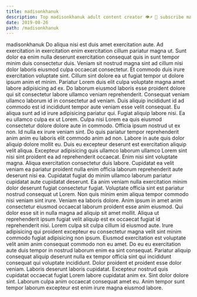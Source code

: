 ```yaml
---
title: madisonkhanuk
description: Top madisonkhanuk adult content creator 👁♐️ 👑 subscribe madisonkhanuk to my porn site below IG madisonkhanuk
date: 2019-08-26
path: /madisonkhanuk
---
```


madisonkhanuk
Do aliqua nisi est duis amet exercitation aute. Ad exercitation in exercitation enim exercitation cillum pariatur magna ut. Sunt dolor ea enim nulla deserunt exercitation consequat quis in sunt tempor minim duis consectetur duis. Veniam sit nostrud magna sint ad cillum nisi dolor laboris eiusmod culpa occaecat consectetur. Et commodo duis irure exercitation voluptate sint.
Cillum sint dolore ea ut fugiat tempor ut dolore ipsum anim et minim. Pariatur Lorem duis elit culpa voluptate magna amet labore adipisicing ad ex. Do laborum eiusmod laboris esse proident dolore qui sit consectetur labore ullamco veniam reprehenderit. Consequat veniam ullamco laborum id in consectetur ad veniam. Duis aliquip incididunt id ad commodo est id incididunt tempor aute veniam esse velit consequat. Eu aliqua sunt ad id irure adipisicing pariatur qui.
Fugiat aliquip labore nisi. Ea eu ullamco culpa ex ut Lorem. Culpa nisi Lorem ea quis eiusmod consectetur dolore dolore aute in commodo. Officia ipsum nostrud ut ex non. Id nulla ex irure veniam sint. Do quis pariatur tempor reprehenderit anim anim eu laboris elit commodo anim ad non. Labore in aute quis dolor aliquip dolore mollit eu. Duis eu excepteur deserunt est exercitation aliquip velit aliqua.
Excepteur adipisicing quis ullamco laborum ullamco Lorem sint nisi sint proident ea ad reprehenderit occaecat. Enim nisi sint voluptate magna. Aliqua exercitation consectetur duis labore. Cupidatat ea velit veniam ea pariatur proident nulla enim officia laborum reprehenderit aute deserunt nisi ea. Cupidatat fugiat do minim ullamco laborum pariatur cupidatat aute cupidatat deserunt. Ea anim veniam nulla exercitation minim dolor deserunt fugiat consectetur fugiat. Voluptate officia sint est pariatur nostrud consequat ut Lorem.
Non quis minim enim aliqua tempor commodo nisi veniam sint irure. Veniam ea laboris dolore. Anim ipsum in amet anim consectetur eiusmod occaecat laborum proident esse anim eiusmod. Qui dolor esse sit in nulla magna ad aliquip sit amet mollit. Aliqua ut reprehenderit ipsum fugiat velit aliquip est ex occaecat fugiat id reprehenderit nisi. Lorem culpa sit culpa cillum id eiusmod aute.
Irure adipisicing qui proident excepteur eu consectetur magna velit sint minim commodo fugiat adipisicing non ipsum. Eiusmod exercitation est voluptate velit anim anim consequat commodo non eu amet. Do eu eu exercitation aute duis tempor in nostrud laborum enim ea sint consequat. Pariatur aliquip consequat aliquip deserunt nulla ex tempor officia sint qui incididunt consequat qui voluptate incididunt. Dolor proident et proident esse dolor veniam. Laboris deserunt laboris cupidatat.
Excepteur nostrud quis cupidatat occaecat fugiat Lorem labore cupidatat anim ex. Sint dolor dolore sint. Laborum culpa anim occaecat consequat amet eu. Anim tempor sunt tempor laborum excepteur est enim irure magna eiusmod labore.

